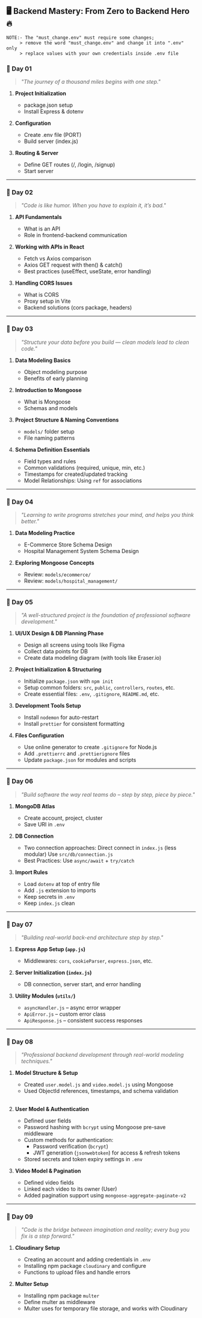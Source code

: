 <h2>🖥️ Backend Mastery: From Zero to Backend Hero 🔥</h2>

```
NOTE:- The "must_change.env" must require some changes;
     > remove the word "must_change.env" and change it into ".env" only
     > replace values with your own credentials inside .env file
```

<h3>📅 Day 01</h3>

> _"The journey of a thousand miles begins with one step."_

1. **Project Initialization**

   - package.json setup
   - Install Express & dotenv
     <br />

2. **Configuration**

   - Create .env file (PORT)
   - Build server (index.js)
     <br />

3. **Routing & Server**
   - Define GET routes (/, /login, /signup)
   - Start server

---

<h3>📅 Day 02</h3>

> _"Code is like humor. When you have to explain it, it’s bad."_

1. **API Fundamentals**

   - What is an API
   - Role in frontend-backend communication
     <br />

2. **Working with APIs in React**

   - Fetch vs Axios comparison
   - Axios GET request with then() & catch()
   - Best practices (useEffect, useState, error handling)
     <br />

3. **Handling CORS Issues**
   - What is CORS
   - Proxy setup in Vite
   - Backend solutions (cors package, headers)

---

<h3>📅 Day 03</h3>

> _"Structure your data before you build — clean models lead to clean code."_

1. **Data Modeling Basics**

   - Object modeling purpose
   - Benefits of early planning
     <br />

2. **Introduction to Mongoose**

   - What is Mongoose
   - Schemas and models
     <br />

3. **Project Structure & Naming Conventions**

   - `models/` folder setup
   - File naming patterns
     <br />

4. **Schema Definition Essentials**

   - Field types and rules
   - Common validations (required, unique, min, etc.)
   - Timestamps for created/updated tracking
   - Model Relationships: Using `ref` for associations

---

<h3>📅 Day 04</h3>

> _"Learning to write programs stretches your mind, and helps you think better."_

1. **Data Modeling Practice**

   - E-Commerce Store Schema Design
   - Hospital Management System Schema Design
     <br />

2. **Exploring Mongoose Concepts**

   - Review: `models/ecommerce/`
   - Review: `models/hospital_management/`

---

<h3>📅 Day 05 </h3>

> _"A well-structured project is the foundation of professional software development."_

1. **UI/UX Design & DB Planning Phase**

   - Design all screens using tools like Figma
   - Collect data points for DB
   - Create data modeling diagram (with tools like Eraser.io)
     <br />

2. **Project Initialization & Structuring**

   - Initialize `package.json` with `npm init`
   - Setup common folders: `src`, `public`, `controllers`, `routes`, etc.
   - Create essential files: `.env`, `.gitignore`, `README.md`, etc.
     <br />

3. **Development Tools Setup**

   - Install `nodemon` for auto-restart
   - Install `prettier` for consistent formatting
     <br />

4. **Files Configuration**

   - Use online generator to create `.gitignore` for Node.js
   - Add `.prettierrc` and `.prettierignore` files
   - Update `package.json` for modules and scripts

---

<h3>📅 Day 06</h3>

> _"Build software the way real teams do – step by step, piece by piece."_

1. **MongoDB Atlas**

   - Create account, project, cluster
   - Save URI in `.env`
     <br />

2. **DB Connection**

   - Two connection approaches:
     Direct connect in `index.js` (less modular)
     Use `src/db/connection.js`
   - Best Practices: Use `async/await` + `try/catch`
     <br />

3. **Import Rules**

   - Load `dotenv` at top of entry file
   - Add `.js` extension to imports
   - Keep secrets in `.env`
   - Keep `index.js` clean

---

<h3>📅 Day 07 </h3>

> _"Building real-world back-end architecture step by step."_

1. **Express App Setup (`app.js`)**

   - Middlewares: `cors`, `cookieParser`, `express.json`, etc.
     <br />

2. **Server Initialization (`index.js`)**

   - DB connection, server start, and error handling
     <br />

3. **Utility Modules (`utils/`)**

   - `asyncHandler.js` – async error wrapper
   - `ApiError.js` – custom error class
   - `ApiResponse.js` – consistent success responses

---

<h3>📅 Day 08</h3>

> _"Professional backend development through real-world modeling techniques."_

1. **Model Structure & Setup**

   - Created `user.model.js` and `video.model.js` using Mongoose
   - Used ObjectId references, timestamps, and schema validation  
     <br />

2. **User Model & Authentication**

   - Defined user fields
   - Password hashing with `bcrypt` using Mongoose pre-save middleware
   - Custom methods for authentication:
     - Password verification (`bcrypt`)
     - JWT generation (`jsonwebtoken`) for access & refresh tokens
   - Stored secrets and token expiry settings in `.env`
     <br />

3. **Video Model & Pagination**

   - Defined video fields
   - Linked each video to its owner (User)
   - Added pagination support using `mongoose-aggregate-paginate-v2`

---

<h3>📅 Day 09</h3>

> _"Code is the bridge between imagination and reality; every bug you fix is a step forward."_

1. **Cloudinary Setup**

   - Creating an account and adding credentials in `.env`
   - Installing npm package `cloudinary` and configure
   - Functions to upload files and handle errors
     <br />

2. **Multer Setup**

   - Installing npm package `multer`
   - Define multer as middleware
   - Multer uses for temporary file storage, and works with Cloudinary
